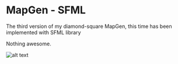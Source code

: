 # MapGen - SFML

The third version of my diamond-square MapGen, this time has been implemented with SFML library

Nothing awesome.

![alt text](https://github.com/alseether/MapGen---SFML/master/screenshot.PNG "Procedural Generated Terrain")


